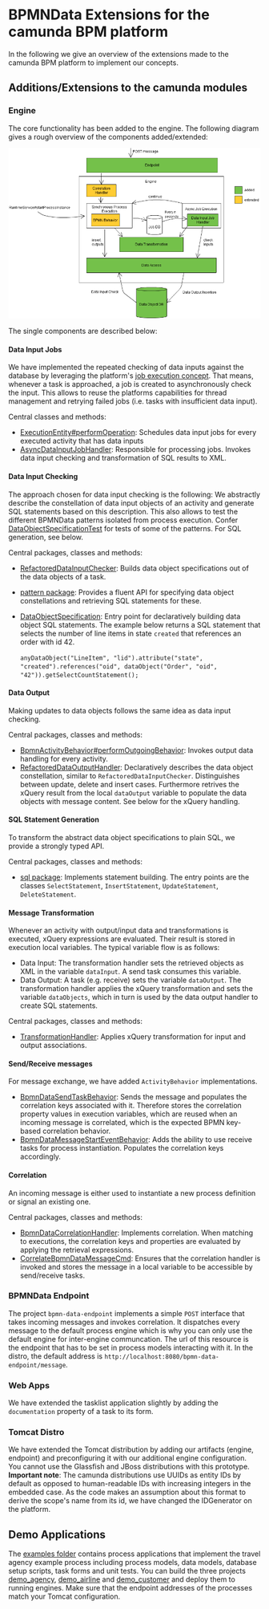 BPMNData Extensions for the camunda BPM platform
================================================

In the following we give an overview of the extensions made to the camunda BPM platform to implement our concepts.

Additions/Extensions to the camunda modules
-------------------------------------------

### Engine

The core functionality has been added to the engine. The following diagram gives a rough overview of the components added/extended:

![Extension Overview](overview.png)

The single components are described below:


#### Data Input Jobs

We have implemented the repeated checking of data inputs against the database by leveraging the platform's [job execution concept](http://docs.camunda.org/guides/user-guide/#!/#job-executor). That means, whenever a task is approached, a job is created to asynchronously check the input. This allows to reuse the platforms capabilities for thread management and retrying failed jobs (i.e. tasks with insufficient data input).

Central classes and methods:

* [ExecutionEntity#performOperation](/engine/src/main/java/org/camunda/bpm/engine/impl/persistence/entity/ExecutionEntity.java): Schedules data input jobs for every executed activity that has data inputs
* [AsyncDataInputJobHandler](/engine/src/main/java/de/hpi/uni/potsdam/bpmn_to_sql/job/AsyncDataInputJobHandler.java): Responsible for processing jobs. Invokes data input checking and transformation of SQL results to XML.


#### Data Input Checking

The approach chosen for data input checking is the following: We abstractly describe the constellation of data input objects of an activity and generate SQL statements based on this description. This also allows to test the different BPMNData patterns isolated from process execution. Confer [DataObjectSpecificationTest](/engine/src/test/java/de/hpi/uni/potsdam/test/bpmn_to_sql/pattern/DataObjectSpecificationTest.java) for tests of some of the patterns. For SQL generation, see below.

Central packages, classes and methods:

* [RefactoredDataInputChecker](/engine/src/main/java/de/hpi/uni/potsdam/bpmn_to_sql/execution/RefactoredDataInputChecker.java): Builds data object specifications out of the data objects of a task.
* [pattern package](/engine/src/main/java/de/hpi/uni/potsdam/bpmn_to_sql/pattern): Provides a fluent API for specifying data object constellations and retrieving SQL statements for these.
* [DataObjectSpecification](/engine/src/main/java/de/hpi/uni/potsdam/bpmn_to_sql/pattern/DataObjectSpecification.java): Entry point for declaratively building data object SQL statements. The example below returns a SQL statement that selects the number of line items in state `created` that references an order with id 42.

    `anyDataObject("LineItem", "lid").attribute("state", "created").references("oid", dataObject("Order", "oid", "42")).getSelectCountStatement();`


#### Data Output

Making updates to data objects follows the same idea as data input checking.

Central packages, classes and methods:

* [BpmnActivityBehavior#performOutgoingBehavior](/engine/src/main/java/org/camunda/bpm/engine/impl/bpmn/behavior/BpmnActivityBehavior.java): Invokes output data handling for every activity.
* [RefactoredDataOutputHandler](/engine/src/main/java/de/hpi/uni/potsdam/bpmn_to_sql/execution/RefactoredDataOutputHandler.java): Declaratively describes the data object constellation, similar to `RefactoredDataInputChecker`. Distinguishes between update, delete and insert cases. Furthermore retrives the xQuery result from the local `dataOutput` variable to populate the data objects with message content. See below for the xQuery handling.


#### SQL Statement Generation

To transform the abstract data object specifications to plain SQL, we provide a strongly typed API.

Central packages, classes and methods:

* [sql package](/engine/src/main/java/de/hpi/uni/potsdam/bpmn_to_sql/pattern/sql): Implements statement building. The entry points are the classes `SelectStatement`, `InsertStatement`, `UpdateStatement`, `DeleteStatement`.


#### Message Transformation

Whenever an activity with output/input data and transformations is executed, xQuery expressions are evaluated.
Their result is stored in execution local variables. The typical variable flow is as follows:

* Data Input: The transformation handler sets the retrieved objects as XML in the variable `dataInput`. A send task consumes this variable.
* Data Output: A task (e.g. receive) sets the variable `dataOutput`. The transformation handler applies the xQuery transformation and sets the variable `dataObjects`, which in turn is used by the data output handler to create SQL statements. 

Central packages, classes and methods:

* [TransformationHandler](/engine/src/main/java/de/hpi/uni/potsdam/bpmn_to_sql/execution/TransformationHandler.java): Applies xQuery transformation for input and output associations.


#### Send/Receive messages

For message exchange, we have added `ActivityBehavior` implementations. 

* [BpmnDataSendTaskBehavior](/engine/src/main/java/de/hpi/uni/potsdam/bpmn_to_sql/behavior/BpmnDataSendTaskBehavior.java): Sends the message and populates the correlation keys associated with it. Therefore stores the correlation property values in execution variables, which are reused when an incoming message is correlated, which is the expected BPMN key-based correlation behavior.
* [BpmnDataMessageStartEventBehavior](/engine/src/main/java/de/hpi/uni/potsdam/bpmn_to_sql/behavior/BpmnDataMessageStartEventBehavior.java): Adds the ability to use receive tasks for process instantiation. Populates the correlation keys accordingly.


#### Correlation

An incoming message is either used to instantiate a new process definition or signal an existing one. 

Central packages, classes and methods:

* [BpmnDataCorrelationHandler](/engine/src/main/java/de/hpi/uni/potsdam/bpmn_to_sql/correlation/BpmnDataCorrelationHandler.java): Implements correlation. When matching to executions, the correlation keys and properties are evaluated by applying the retrieval expressions.
* [CorrelateBpmnDataMessageCmd](/engine/src/main/java/de/hpi/uni/potsdam/bpmn_to_sql/correlation/CorrelateBpmnDataMessageCmd.java): Ensures that the correlation handler is invoked and stores the message in a local variable to be accessible by send/receive tasks.


### BPMNData Endpoint

The project `bpmn-data-endpoint` implements a simple `POST` interface that takes incoming messages and invokes correlation. It dispatches every message to the default process engine which is why you can only use the default engine for inter-engine communcation. The url of this resource is the endpoint that has to be set in process models interacting with it. In the distro, the default address is `http://localhost:8080/bpmn-data-endpoint/message`.


### Web Apps

We have extended the tasklist application slightly by adding the `documentation` property of a task to its form.


### Tomcat Distro

We have extended the Tomcat distribution by adding our artifacts (engine, endpoint) and preconfiguring it with our additional engine configuration. You cannot use the Glassfish and JBoss distributions with this prototype. **Important note**: The camunda distributions use UUIDs as entity IDs by default as opposed to human-readable IDs with increasing integers in the embedded case. As the code makes an assumption about this format to derive the scope's name from its id, we have changed the IDGenerator on the platform.


Demo Applications
-----------------

The [examples folder](/examples/bpmn-data) contains process applications that implement the travel agency example process including process models, data models, database setup scripts, task forms and unit tests. You can build the three projects [demo_agency](/examples/bpmn-data/demo_agency), [demo_airline](/examples/bpmn-data/demo_airline) and [demo_customer](/examples/bpmn-data/demo_customer) and deploy them to running engines. Make sure that the endpoint addresses of the processes match your Tomcat configuration.